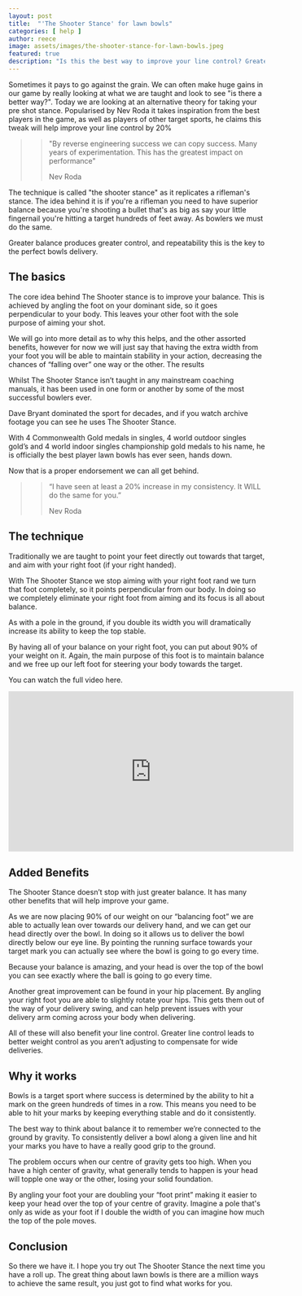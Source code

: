 ```yaml
---
layout: post
title:  "'The Shooter Stance' for lawn bowls"
categories: [ help ]
author: reece
image: assets/images/the-shooter-stance-for-lawn-bowls.jpeg
featured: true
description: "Is this the best way to improve your line control? Greater balance produces greater control, and repeatability this is the key to the perfect bowls delivery. The core idea behind The Shooter stance is to improve your balance."
---
```


Sometimes it pays to go against the grain. We can often make huge gains in our game by really looking at what we are taught and look to see "is there a better way?". Today we are looking at an alternative theory for taking your pre shot stance. Popularised by Nev Roda it takes inspiration from the best players in the game, as well as players of other target sports, he claims this tweak will help improve your line control by 20%

>> "By reverse engineering success we can copy success. Many years of experimentation. This has the greatest impact on performance"
>>
>> Nev Roda

The technique is called "the shooter stance" as it replicates a rifleman's stance. The idea behind it is if you're a rifleman you need to have superior balance because you're shooting a bullet that's as big as say your little fingernail you're hitting a target hundreds of feet away. As bowlers we must do the same. 

Greater balance produces greater control, and repeatability this is the key to the perfect bowls delivery.

## The basics

The core idea behind The Shooter stance is to improve your balance. This is achieved by angling the foot on your dominant side, so it goes perpendicular to your body. This leaves your other foot with the sole purpose of aiming your shot.

We will go into more detail as to why this helps, and the other assorted benefits, however for now we will just say that having the extra width from your foot you will be able to maintain stability in your action, decreasing the chances of “falling over” one way or the other.
The results

Whilst The Shooter Stance isn’t taught in any mainstream coaching manuals, it has been used in one form or another by some of the most successful bowlers ever. 

Dave Bryant dominated the sport for decades, and if you watch archive footage you can see he uses The Shooter Stance.

With 4 Commonwealth Gold medals in singles, 4 world outdoor singles gold’s and 4 world indoor singles championship gold medals to his name, he is officially the best player lawn bowls has ever seen, hands down.

Now that is a proper endorsement we can all get behind.

>> “I have seen at least a 20% increase in my consistency. It WILL do the same for you.” 
>>
>> Nev Roda

## The technique

Traditionally we are taught to point your feet directly out towards that target, and aim with your right foot (if your right handed).

With The Shooter Stance we stop aiming with your right foot rand we turn that foot completely, so it points perpendicular from our body. In doing so we completely eliminate your right foot from aiming and its focus is all about balance.

As with a pole in the ground, if you double its width you will dramatically increase its ability to keep the top stable.

By having all of your balance on your right foot, you can put about 90% of your weight on it. Again, the main purpose of this foot is to maintain balance and we free up our left foot for steering your body towards the target.

You can watch the full video here.

<iframe width="560" height="315" src="https://www.youtube.com/embed/3b9cKvPeWj4" frameborder="0" allow="accelerometer; autoplay; encrypted-media; gyroscope; picture-in-picture" allowfullscreen></iframe>

## Added Benefits

The Shooter Stance doesn’t stop with just greater balance. It has many other benefits that will help improve your game.

As we are now placing 90% of our weight on our “balancing foot” we are able to actually lean over towards our delivery hand, and we can get our head directly over the bowl. In doing so it allows us to deliver the bowl directly below our eye line. By pointing the running surface towards your target mark you can actually see where the bowl is going to go every time.

Because your balance is amazing, and your head is over the top of the bowl you can see exactly where the ball is going to go every time.

Another great improvement can be found in your hip placement. By angling your right foot you are able to slightly rotate your hips. This gets them out of the way of your delivery swing, and can help prevent issues with your delivery arm coming across your body when delivering.

All of these will also benefit your line control. Greater line control leads to better weight control as you aren’t adjusting to compensate for wide deliveries. 

## Why it works

Bowls is a target sport where success is determined by the ability to hit a mark on the green hundreds of times in a row. This means you need to be able to hit your marks by keeping everything stable and do it consistently. 

The best way to think about balance it to remember we’re connected to the ground by gravity. To consistently deliver a bowl along a given line and hit your marks you have to have a really good grip to the ground.

The problem occurs when our centre of gravity gets too high. When you have a high center of gravity, what generally tends to happen is your head will topple one way or the other, losing your solid foundation.

By angling your foot your are doubling your “foot print” making it easier to keep your head over the top of your centre of gravity. Imagine a pole that's only as wide as your foot if I double the width of you can imagine how much the top of the pole moves.

## Conclusion

So there we have it. I hope you try out The Shooter Stance the next time you have a roll up. The great thing about lawn bowls is there are a million ways to achieve the same result, you just got to find what works for you.
